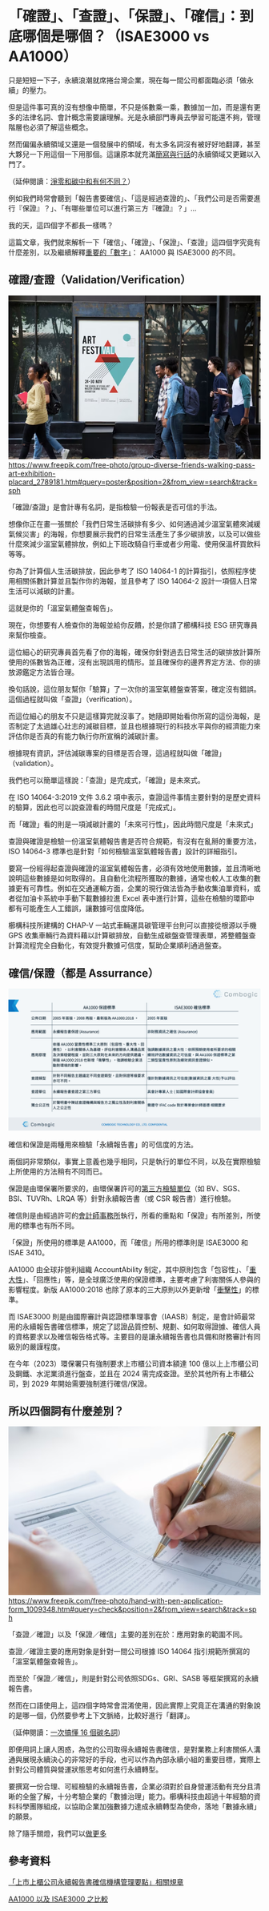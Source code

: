 # 「確證」、「查證」、「保證」、「確信」：到底哪個是哪個？（ISAE3000 vs AA1000）

只是短短一下子，永續浪潮就席捲台灣企業，現在每一間公司都面臨必須「做永續」的壓力。

但是這件事可真的沒有想像中簡單，不只是係數乘一乘，數據加一加，而是還有更多的法律名詞、會計概念需要讓理解。光是永續部門專員去學習可能還不夠，管理階層也必須了解這些概念。

然而偏偏永續領域又還是一個發展中的領域，有太多名詞沒有被好好地翻譯，甚至大夥兒一下用這個一下用那個。這讓原本就充滿[簡寫與行話](https://combogic.com/blog/ghg-inventory-intro.html)的永續領域又更難以入門了。

（延伸閱讀：[淨零和碳中和有何不同？](https://combogic.com/blog/net-zero-carbon-neutral-difference.html)）

例如我們時常會聽到「報告書要確信」、「這是經過查證的」、「我們公司是否需要進行『保證』？」、「有哪些單位可以進行第三方『確證』？」...

我的天，這四個字不都長一樣嗎？

這篇文章，我們就來解析一下「確信」、「確證」、「保證」、「查證」這四個字究竟有什麼差別，以及繼續解釋[重要的「數字」](https://combogic.com/blog/14064-vs-14067.html)： AA1000 與 ISAE3000 的不同。

## 確證/查證（Validation/Verification）
![「確證/查證」是會計專有名詞，是指檢驗一份報表是否可信的手法。](../005-Files/Pasted%20image%2020230517150339.png)
https://www.freepik.com/free-photo/group-diverse-friends-walking-pass-art-exhibition-placard_2789181.htm#query=poster&position=2&from_view=search&track=sph

「確證/查證」是會計專有名詞，是指檢驗一份報表是否可信的手法。

想像你正在畫一張關於「我們日常生活碳排有多少、如何通過減少溫室氣體來減緩氣候災害」的海報，你想要展示我們的日常生活產生了多少碳排放，以及可以做些什麼來減少溫室氣體排放，例如上下班改騎自行車或者少用電、使用保溫杯買飲料等等。

你為了計算個人生活碳排放，因此參考了 ISO 14064-1 的計算指引，依照程序使用相關係數計算並且製作你的海報，並且參考了 ISO 14064-2 設計一項個人日常生活可以減碳的計畫。

這就是你的「溫室氣體盤查報告」。

現在，你想要有人檢查你的海報並給你反饋，於是你請了櫛構科技 ESG 研究專員來幫你檢查。

這位細心的研究專員首先看了你的海報，確保你針對過去日常生活的碳排放計算所使用的係數皆為正確，沒有出現誤用的情形。並且確保你的邊界界定方法、你的排放源鑑定方法皆合理。

換句話說，這位朋友幫你「驗算」了一次你的溫室氣體盤查答案，確定沒有錯誤。這個過程就叫做「查證」（verification）。

而這位細心的朋友不只是這樣算完就沒事了。她隨即開始看你所寫的這份海報，是否制定了太過雄心壯志的減碳目標，並且也根據現行的科技水平與你的經濟能力來評估你是否真的有能力執行你所宣稱的減碳計畫。

根據現有資訊，評估減碳專案的目標是否合理，這過程就叫做「確證」（validation）。

我們也可以簡單這樣說：「查證」是完成式，「確證」是未來式。

在 ISO 14064-3:2019 文件 3.6.2 項中表示，查證這件事情主要針對的是歷史資料的驗算，因此也可以說查證看的時間尺度是「完成式」。

而「確證」看的則是一項減碳計畫的「未來可行性」，因此時間尺度是「未來式」

查證與確證是檢驗一份溫室氣體報告書是否符合規範，有沒有在亂掰的重要方法，ISO 14064-3 標準也是針對「如何檢驗溫室氣體報告書」設計的詳細指引。

要寫一份經得起查證與確證的溫室氣體報告書，必須有效地使用數據，並且清晰地說明這些數據是如何取得的。且自動化流程所獲取的數據，通常也較人工收集的數據更有可靠性。例如在交通運輸方面，企業的現行做法皆為手動收集油單資料，或者從加油卡系統中手動下載數據拉進 Excel 表中進行計算，這些在檢驗的環節中都有可能產生人工錯誤，讓數據可信度降低。

櫛構科技所建構的 CHAP-V 一站式車輛運具碳管理平台則可以直接從根源以手機 GPS 收集車輛行為資料藉以計算碳排放，自動生成碳盤查管理表單，將整體盤查計算流程完全自動化，有效提升數據可信度，幫助企業順利通過盤查。

## 確信/保證（都是 Assurrance）
![AA1000與ISAE3000比較](../005-Files/截圖%202023-05-17%20下午3.01.25（2）.png)

確信和保證是兩種用來檢驗「永續報告書」的可信度的方法。

兩個詞非常類似，事實上意義也幾乎相同，只是執行的單位不同，以及在實際檢驗上所使用的方法稍有不同而已。

保證是由環保署所要求的，由環保署許可的[第三方檢驗單位](https://ghgregistry.epa.gov.tw/epa_ghg/VerificationMgt/InspectionAgency.aspx)（如 BV、SGS、BSI、TUVRh、LRQA 等）針對永續報告書（或 CSR 報告書）進行檢驗。

確信則是由經過許可的[會計師事務所](https://cgc.twse.com.tw/agency/chPage)執行，所看的重點和「保證」有所差別，所使用的標準也有所不同。

「保證」所使用的標準是 AA1000，而「確信」所用的標準則是 ISAE3000 和 ISAE 3410。

AA1000 由全球非營利組織 AccountAbility 制定，其中原則包含「包容性」、「[重大性](https://combogic.com/blog/materiality-explained.html)」、「回應性」等，是全球廣泛使用的保證標準，主要考慮了利害關係人參與的影響程度。新版 AA1000:2018 也除了原本的三大原則以外更新增「[衝擊性](https://combogic.com/blog/double-materiality.html)」的標準。

而 ISAE3000 則是由國際審計與認證標準理事會（IAASB）制定，是會計師最常用的永續報告書確信標準，規定了認證品質控制、規劃、如何取得證據、確信人員的資格要求以及確信報告格式等。主要目的是讓永續報告書也具備和財務審計有同級別的嚴謹程度。

在今年（2023）環保署只有強制要求上市櫃公司資本額達 100 億以上上市櫃公司及鋼鐵、水泥業須進行盤查，並且在 2024 需完成查證。至於其他所有上市櫃公司，到 2029 年開始需要強制進行確信/保證。

## 所以四個詞有什麼差別？
![「查證／確證」以及「保證／確信」主要的差別在於：應用對象的範圍不同。](../005-Files/Pasted%20image%2020230517143052.png)
https://www.freepik.com/free-photo/hand-with-pen-application-form_1009348.htm#query=check&position=2&from_view=search&track=sph

「查證／確證」以及「保證／確信」主要的差別在於：應用對象的範圍不同。

查證／確證主要的應用對象是針對一間公司根據 ISO 14064 指引規範所撰寫的「溫室氣體盤查報告」。

而至於「保證／確信」，則是針對公司依照SDGs、GRI、SASB 等框架撰寫的永續報告書。

然而在口語使用上，這四個字時常會混淆使用，因此實際上究竟正在溝通的對象說的是哪一個，仍然要參考上下文脈絡，比較好進行「翻譯」。

（延伸閱讀：[一次搞懂 16 個碳名詞](https://combogic.com/blog/content_1.html)）

即便用詞上讓人困惑，為您的公司取得永續報告書確信，是對業務上利害關係人溝通與展現永續決心的非常好的手段，也可以作為內部永續小組的重要目標，實際上針對公司體質與營運狀態思考如何進行永續轉型。

要撰寫一份合理、可經檢驗的永續報告書，企業必須對於自身營運活動有充分且清晰的全盤了解，十分考驗企業的「數據治理」能力。櫛構科技由超過十年經驗的資料科學團隊組成，以協助企業加強數據力達成永續轉型為使命，落地「數據永續」的願景。

除了隨手關燈，我們可以[做更多](https://combogic.com/)



## 參考資料

[「上市上櫃公司永續報告書確信機構管理要點」相關規章](https://www.tpex.org.tw/event/web/supervise_1111222/2%E4%B8%8A%E5%B8%82%E6%AB%83%E5%85%AC%E5%8F%B8%E7%A2%BA%E4%BF%A1%E6%A9%9F%E6%A7%8B%E7%AE%A1%E7%90%86%E8%A6%81%E9%BB%9E%E5%8F%8A%E5%95%8F%E7%AD%94%E9%9B%86.pdf)

[AA1000 以及 ISAE3000 之比較](https://www.bsigroup.com/LocalFiles/zh-tw/e-news/No131/AA1000_with_ISAE3000.pdf)